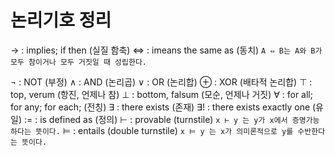 # 논리기호 정리

→ : implies; if then (실질 함축)
⇔ : imeans the same as (동치)
`A ⇔ B는 A와 B가 모두 참이거나 모두 거짓일 때 성립한다.`

¬ : NOT (부정)
∧ : AND (논리곱)
∨ : OR (논리합)
⊕ : XOR (배타적 논리합)
⊤ : top, verum (항진, 언제나 참)
⊥ : bottom, falsum (모순, 언제나 거짓)
∀ : for all; for any; for each; (전칭)
∃ : there exists (존재)
∃! : there exists exactly one (유일)
:= : is defined as (정의)
⊢ : provable (turnstile) `x ⊢ y 는 y가 x에서 증명가능하다는 뜻이다.`
⊨ : entails (double turnstile) `x ⊨ y 는 x가 의미론적으로 y를 수반한다는 뜻이다.`
